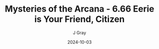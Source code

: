 ---
title: 'Mysteries of the Arcana - 6.66 Eerie is Your Friend, Citizen'
alt: 'Mysteries of the Arcana'
date: '2024-10-03'
author: 'J Gray'
artist: 'Keira'
---
